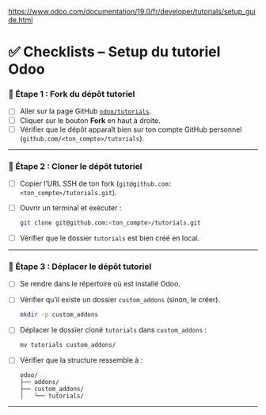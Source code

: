 https://www.odoo.com/documentation/19.0/fr/developer/tutorials/setup_guide.html


# ✅ Checklists – Setup du tutoriel Odoo

### 🔹 Étape 1 : Fork du dépôt tutoriel

* [ ] Aller sur la page GitHub [`odoo/tutorials`](https://github.com/odoo/tutorials).
* [ ] Cliquer sur le bouton **Fork** en haut à droite.
* [ ] Vérifier que le dépôt apparaît bien sur ton compte GitHub personnel (`github.com/<ton_compte>/tutorials`).

---

### 🔹 Étape 2 : Cloner le dépôt tutoriel

* [ ] Copier l’URL SSH de ton fork (`git@github.com:<ton_compte>/tutorials.git`).
* [ ] Ouvrir un terminal et exécuter :

  ```bash
  git clone git@github.com:<ton_compte>/tutorials.git
  ```
* [ ] Vérifier que le dossier `tutorials` est bien créé en local.

---

### 🔹 Étape 3 : Déplacer le dépôt tutoriel

* [ ] Se rendre dans le répertoire où est installé Odoo.
* [ ] Vérifier qu’il existe un dossier `custom_addons` (sinon, le créer).

  ```bash
  mkdir -p custom_addons
  ```
* [ ] Déplacer le dossier cloné `tutorials` dans `custom_addons` :

  ```bash
  mv tutorials custom_addons/
  ```
* [ ] Vérifier que la structure ressemble à :

  ```
  odoo/
  ├── addons/
  ├── custom_addons/
  │   └── tutorials/
  ```

---

